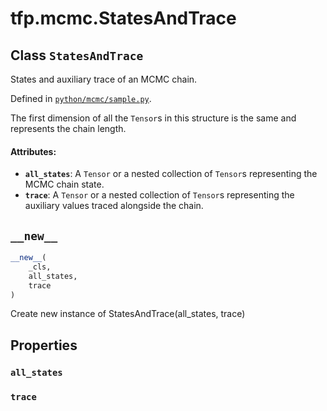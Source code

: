 <div itemscope itemtype="http://developers.google.com/ReferenceObject">
<meta itemprop="name" content="tfp.mcmc.StatesAndTrace" />
<meta itemprop="path" content="Stable" />
<meta itemprop="property" content="all_states"/>
<meta itemprop="property" content="trace"/>
<meta itemprop="property" content="__new__"/>
</div>

# tfp.mcmc.StatesAndTrace

## Class `StatesAndTrace`

States and auxiliary trace of an MCMC chain.





Defined in [`python/mcmc/sample.py`](https://github.com/tensorflow/probability/tree/master/tensorflow_probability/python/mcmc/sample.py).

<!-- Placeholder for "Used in" -->

The first dimension of all the `Tensor`s in this structure is the same and
represents the chain length.

#### Attributes:

* <b>`all_states`</b>: A `Tensor` or a nested collection of `Tensor`s representing the
    MCMC chain state.
* <b>`trace`</b>: A `Tensor` or a nested collection of `Tensor`s representing the
    auxiliary values traced alongside the chain.

<h2 id="__new__"><code>__new__</code></h2>

``` python
__new__(
    _cls,
    all_states,
    trace
)
```

Create new instance of StatesAndTrace(all_states, trace)



## Properties

<h3 id="all_states"><code>all_states</code></h3>



<h3 id="trace"><code>trace</code></h3>





